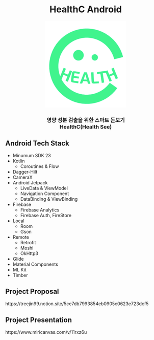 <h1 align="center">HealthC Android</h1>
<p align="center">
	    <img src="./image/icon.png"/ width="50%">
</p>	   

<p align="center">
	<h3 align="center">
		 영양 성분 검출을 위한 스마트 돋보기<br>HealthC(Health See)
	</h3>	
</p>

<h2>Android Tech Stack</h2>

- Minumum SDK 23
- Kotlin
    - Coroutines & Flow 
- Dagger-Hilt
- CameraX
- Android Jetpack
    - LiveData & ViewModel
    - Navigation Component
    - DataBinding & ViewBinding
- Firebase
    - Firebase Analytics
    - Firebase Auth, FireStore
- Local 
    - Room
    - Gson
- Remote
    - Retrofit
    - Moshi
    - OkHttp3
- Glide
- Material Components
- ML Kit
- Timber

<h2>Project Proposal</h2>
https://treejin99.notion.site/5ce7db7993854eb0905c0623e723dcf5

<h2>Project Presentation</h2>
https://www.miricanvas.com/v/11rxz6u

